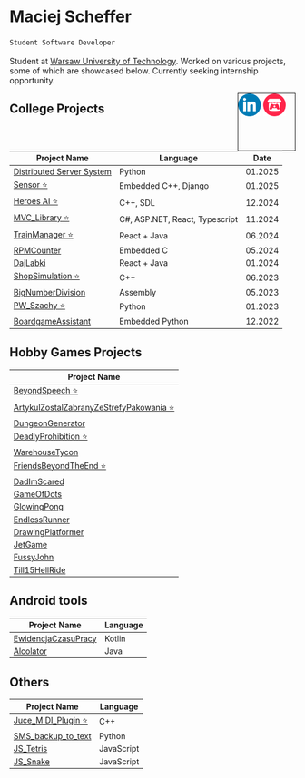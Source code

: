 # Maciej Scheffer
`Student Software Developer` <br><br>
Student at [Warsaw University of Technology](https://eng.pw.edu.pl/). Worked on various projects, some of which are showcased below. Currently seeking internship opportunity.
<div style="float: right; width: 100px; height: 100px; border: 1px solid;">
  <a href="https://www.linkedin.com/in/maciej-scheffer-936386320/"><img src="images/linkedin.png" width="40px" alt="LinkedIn"></a>
  <a href="https://itch.io/profile/dotto4213"><img src="images/itchio.png" width="40px" alt="Itch.io"></a>
</div>

## College Projects

| Project Name                                                                 | Language        | Date    |
|------------------------------------------------------------------------------|------------------|---------|
| [Distributed Server System](https://github.com/DottoGIT/DistributedServerSystem) | Python | 01.2025 |
| [Sensor ⭐](https://github.com/PZSP24Z11/sensor)                   | Embedded C++, Django     | 01.2025 |
| [Heroes AI ⭐](https://github.com/DottoGIT/Heroes_AI)                   | C++, SDL     | 12.2024 |
| [MVC_Library ⭐](https://github.com/DottoGIT/MVC_Library)                   | C#, ASP.NET, React, Typescript     | 11.2024 |
| [TrainManager ⭐](https://github.com/DottoGIT/TrainManager)                   | React + Java     | 06.2024 |
| [RPMCounter](https://github.com/DottoGIT/RPMCounter)                         | Embedded C       | 05.2024 |
| [DajLabki](https://github.com/DottoGIT/DajLabki)                             | React + Java     | 01.2024 |
| [ShopSimulation ⭐](https://github.com/DottoGIT/ShopSimulation)               | C++              | 06.2023 |
| [BigNumberDivision](https://github.com/DottoGIT/BigNumberDivision) | Assembly         | 05.2023 |
| [PW_Szachy ⭐](https://github.com/DottoGIT/PW_szachy)                         | Python           | 01.2023 |
| [BoardgameAssistant](https://github.com/DottoGIT/BoardgameAssistant)         | Embedded Python  | 12.2022 |

## Hobby Games Projects

| Project Name                                                                                              |
|-----------------------------------------------------------------------------------------------------------|
| [BeyondSpeech ⭐](https://github.com/DottoGIT/BeyondSpeech) |
| [ArtykulZostalZabranyZeStrefyPakowania ⭐](https://github.com/DottoGIT/ArtykulZostalZabranyZeStrefyPakowania) |
| [DungeonGenerator](https://github.com/DottoGIT/DungeonGenerator)                                        |
| [DeadlyProhibition ⭐](https://github.com/DottoGIT/DeadlyProhibition)                                    |
| [WarehouseTycon](https://github.com/DottoGIT/WarehouseTycon)                                            |
| [FriendsBeyondTheEnd ⭐](https://github.com/DottoGIT/FriendsBeyondTheEnd)                              |
| [DadImScared](https://github.com/DottoGIT/DadImScared)                                                  |
| [GameOfDots](https://github.com/DottoGIT/GameOfDots)                                                    |
| [GlowingPong](https://github.com/DottoGIT/GlowingPong)                                                  |
| [EndlessRunner](https://github.com/DottoGIT/EndlessRunner)                                              |
| [DrawingPlatformer](https://github.com/DottoGIT/DrawingPlatformer)                                      |
| [JetGame](https://github.com/DottoGIT/JetGame)                                                          |
| [FussyJohn](https://github.com/DottoGIT/FussyJohn)                                                      |
| [Till15HellRide](https://github.com/DottoGIT/Till15HellRide)                                            |

## Android tools

| Project Name                                                                 | Language |
|------------------------------------------------------------------------------|------------------|
| [EwidencjaCzasuPracy](https://github.com/DottoGIT/EwidencjaCzasuPracy)                   | Kotlin     |
| [Alcolator](https://github.com/DottoGIT/Alcolator)                   | Java     |

## Others

| Project Name                                                                 | Language |
|------------------------------------------------------------------------------|------------------|
| [Juce_MIDI_Plugin ⭐](https://github.com/DottoGIT/Juce_MIDI_Plugin)             | C++ |
| [SMS_backup_to_text](https://github.com/DottoGIT/SMS_backup_to_text)                   | Python     |
| [JS_Tetris](https://github.com/DottoGIT/JS_Tetris)                   | JavaScript     |
| [JS_Snake](https://github.com/DottoGIT/JS_Snake)                   | JavaScript     |
